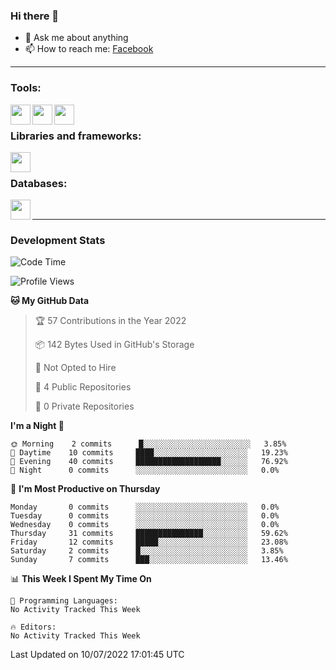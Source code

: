 ### Hi there 👋

<!-- - 🔭 I’m currently working on [huyviet] -->
- 💬 Ask me about anything
- 📫 How to reach me: [Facebook]
<!-- - ⚡ Fun fact: abc -->

---

### Tools:
<img align='left' height="32" width="32" src="https://cdn.jsdelivr.net/npm/simple-icons@4.8.0/icons/eclipseide.svg" />
<img align='left' height="32" width="32" src="https://cdn.jsdelivr.net/npm/simple-icons@4.8.0/icons/sublimetext.svg" />
<img align='left' height="32" width="32" src="https://cdn.jsdelivr.net/npm/simple-icons@4.8.0/icons/xampp.svg" />
<br>

### Libraries and frameworks:
<img align='left' height="32" width="32" src="https://cdn.jsdelivr.net/npm/simple-icons@4.8.0/icons/spring.svg" />
<br>

### Databases:
<img align='left' height="32" width="32" src="https://cdn.jsdelivr.net/npm/simple-icons@4.8.0/icons/mysql.svg" />
<br>

---
### Development Stats
<!--START_SECTION:waka-->
![Code Time](http://img.shields.io/badge/Code%20Time-0%20secs-blue)

![Profile Views](http://img.shields.io/badge/Profile%20Views-6-blue)

**🐱 My GitHub Data** 

> 🏆 57 Contributions in the Year 2022
 > 
> 📦 142 Bytes Used in GitHub's Storage 
 > 
> 🚫 Not Opted to Hire
 > 
> 📜 4 Public Repositories 
 > 
> 🔑 0 Private Repositories  
 > 
**I'm a Night 🦉** 

```text
🌞 Morning    2 commits      █░░░░░░░░░░░░░░░░░░░░░░░░   3.85% 
🌆 Daytime    10 commits     ████░░░░░░░░░░░░░░░░░░░░░   19.23% 
🌃 Evening    40 commits     ███████████████████░░░░░░   76.92% 
🌙 Night      0 commits      ░░░░░░░░░░░░░░░░░░░░░░░░░   0.0%

```
📅 **I'm Most Productive on Thursday** 

```text
Monday       0 commits      ░░░░░░░░░░░░░░░░░░░░░░░░░   0.0% 
Tuesday      0 commits      ░░░░░░░░░░░░░░░░░░░░░░░░░   0.0% 
Wednesday    0 commits      ░░░░░░░░░░░░░░░░░░░░░░░░░   0.0% 
Thursday     31 commits     ███████████████░░░░░░░░░░   59.62% 
Friday       12 commits     █████░░░░░░░░░░░░░░░░░░░░   23.08% 
Saturday     2 commits      █░░░░░░░░░░░░░░░░░░░░░░░░   3.85% 
Sunday       7 commits      ███░░░░░░░░░░░░░░░░░░░░░░   13.46%

```


📊 **This Week I Spent My Time On** 

```text
💬 Programming Languages: 
No Activity Tracked This Week

🔥 Editors: 
No Activity Tracked This Week

```


 Last Updated on 10/07/2022 17:01:45 UTC
<!--END_SECTION:waka-->

[huyviet]: https://huyviet.vn/
[Facebook]: https://www.facebook.com/profile.php?id=100075294702642
